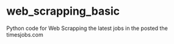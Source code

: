 # web_scrapping_basic
Python code for Web Scrapping the latest jobs in the posted the timesjobs.com 
